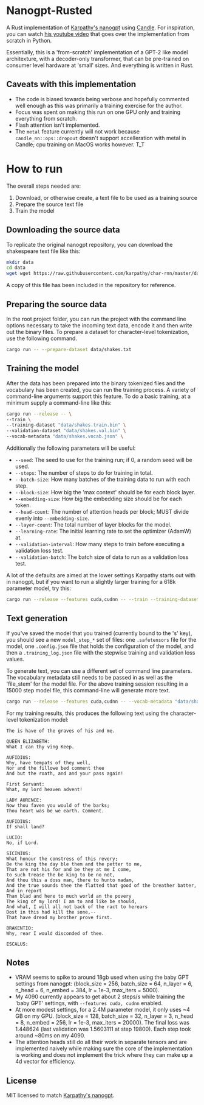 # Nanogpt-Rusted

A Rust implementation of [Karpathy's nanogpt](https://github.com/karpathy/nanoGPT) using 
[Candle](https://github.com/huggingface/candle). For inspiration, you can watch [his youtube video](https://www.youtube.com/watch?v=kCc8FmEb1nY) that goes over the implementation from scratch in Python.

Essentially, this is a 'from-scratch' implementation of a GPT-2 like model architexture,
with a decoder-only transformer, that can be pre-trained on consumer level hardware at 
'small' sizes. And everything is written in Rust.


## Caveats with this implementation

* The code is biased towards being verbose and hopefully commented well enough as this was
  primarily a training exercise for the author. 
* Focus was spent on making this run on one GPU only and training everything from scratch.
* Flash attention isn't implemented.
* The `metal` feature currently will not work because `candle_nn::ops::dropout` doesn't support
  accelleration with metal in Candle; cpu training on MacOS works however. T_T


# How to run

The overall steps needed are:

1. Download, or otherwise create, a text file to be used as a training source
2. Prepare the source text file
3. Train the model


## Downloading the source data

To replicate the original nanogpt repository, you can download the shakespeare text file like this:

```bash
mkdir data
cd data
wget wget https://raw.githubusercontent.com/karpathy/char-rnn/master/data/tinyshakespeare/input.txt -O shakes.txt
```

A copy of this file has been included in the repository for reference.


## Preparing the source data

In the root project folder, you can run the project with the command line options necessary
to take the incoming text data, encode it and then write out the binary files. To prepare
a dataset for character-level tokenization, use the following command.

```bash
cargo run -- --prepare-dataset data/shakes.txt
```


## Training the model

After the data has been prepared into the binary tokenized files and the vocabulary has been
created, you can run the training process. A variety of command-line arguments support this feature.
To do a basic training, at a minimum supply a command-line like this:

```bash
cargo run --release -- \
--train \ 
--training-dataset "data/shakes.train.bin" \
--validation-dataset "data/shakes.val.bin" \
--vocab-metadata "data/shakes.vocab.json" \
```

Additionally the following parameters will be useful:

* `--seed`: The seed to use for the training run; if 0, a random seed will be used.
* `--steps`: The number of steps to do for training in total.
* `--batch-size`: How many batches of the training data to run with each step.
* `--block-size`: How big the 'max context' should be for each block layer.
* `--embedding-size`: How big the embedding size should be for each token.
* `--head-count`: The number of attention heads per block; MUST divide evenly into `--embedding-size`.
* `--layer-count`: The total number of layer blocks for the model.
* `--learning-rate`: The initial learning rate to set the optimizer (AdamW) at.
* `--validation-interval`: How many steps to train before executing a validation loss test.
* `--validation-batch`: The batch size of data to run as a validation loss test.

A lot of the defaults are aimed at the lower settings Karpathy starts out with in nanogpt,
but if you want to run a slightly larger training for a 618k parameter model, try this:

```bash
cargo run --release --features cuda,cudnn -- --train --training-dataset "data/shakes.train.bin" --validation-dataset "data/shakes.val.bin" --vocab-metadata "data/shakes.vocab.json" --steps 15000 --batch-size 32 --block-size 64 --embedding-size 128 --head-count 4 --layer-count 3 --validation-batch 32
```

## Text generation

If you've saved the model that you trained (currently bound to the 's' key), you should see
a new `model_step_*` set of files: one `.safetensors` file for the model, one `.config.json` file
that holds the configuration of the model, and then a `.training_log.json` file with the stepwise
training and validation loss values.

To generate text, you can use a different set of command line parameters. The vocabulary metadata
still needs to be passed in as well as the 'file_stem' for the model file. For the above training
session resulting in a 15000 step model file, this command-line will generate more text.

```bash
cargo run --release --features cuda,cudnn -- --vocab-metadata "data/shakes.vocab.json" --generate "model_step_15000" --seed 0 --tokens-to-generate 1000 --temperature 0.7
```

For my training results, this produces the following text using the character-level tokenization model:

```
The is have of the graves of his and me.

QUEEN ELIZABETH:
What I can thy ving Keep.

AUFIDIUS:
Why, have tempats of they well,
Nor and the fillowe bed comment thee
And but the roath, and and your pass again!

First Servant:
What, my lord heaven advent!

LADY AURENCE:
Now thou faven you would of the barks;
Thou heart was be we earth. Comment.

AUFIDIUS:
If shall land?

LUCIO:
No, if Lord.

SICINIUS:
What honour the constress of this revery;
Be the king the day ble them and the petter to me,
That are not his for and be they at me I come,
to such trease the be king to be no not,
And thou this a doss man, there to hunto madam,
And the true sounds thee the flatted that good of the breather batter,
And in report
Than blad and here to much world an the povery
The king of my lord! I am to and like be should,
And what, I will all not back of the ract to herears
Dost in this had kill the sone,--
That have dread my brother prove first.

BRAKENTIO:
Why, rear I would disconded of thee.

ESCALUS:
```

## Notes

* VRAM seems to spike to around 18gb used when using the baby GPT settings from nanogpt:
  (block_size = 256, batch_size = 64, n_layer = 6, n_head = 6, n_embed = 384, lr = 1e-3, max_iters = 5000).
* My 4090 currently appears to get about 2 steps/s while training the 'baby GPT' settings,
  with `--features cuda, cudnn` enabled.
* At more modest settings, for a 2.4M parameter model, it only uses ~4 GB on my GPU.
  (block_size = 128, batch_size = 32, n_layer = 3, n_head = 8, n_embed = 256, lr = 1e-3, max_iters = 20000).
  The final loss was 1.448624 (last validation was 1.5603111 at step 19800). Each step took around ~80ms
  on my 4090.
* The attention heads still do all their work in separate tensors and are implemented
  naively while making sure the core of the implementation is working and does not implement
  the trick where they can make up a 4d vector for efficiency.


## License

MIT licensed to match [Karpathy's nanogpt](https://github.com/karpathy/nanoGPT).
